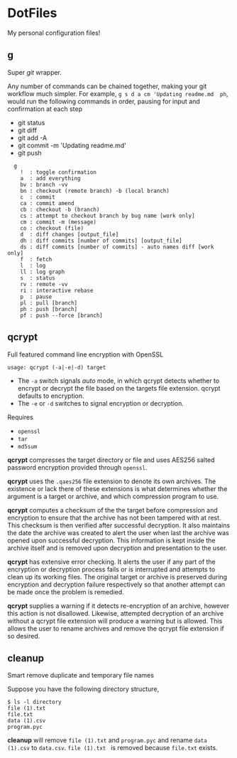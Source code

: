 # DotFiles
My personal configuration files!

## g
Super *git* wrapper.

Any number of commands can be chained together, making your git workflow much
simpler. For example, `g s d a cm 'Updating readme.md  ph`, would run the
following commands in order, pausing for input and confirmation at each step

- git status
- git diff 
- git add -A
- git commit -m 'Updating readme.md'
- git push

```
  g
    !  : toggle confirmation
    a  : add everything
    bv : branch -vv
    bn : checkout (remote branch) -b (local branch)
    c  : commit
    ca : commit amend
    cb : checkout -b (branch)
    cs : attempt to checkout branch by bug name [work only]
    cm : commit -m (message)
    co : checkout (file)
    d  : diff changes [output_file]
    dh : diff commits [number of commits] [output_file]
    ds : diff commits [number of commits] - auto names diff [work only]
    f  : fetch
    l  : log
    ll : log graph
    s  : status
    rv : remote -vv
    ri : interactive rebase
    p  : pause
    pl : pull [branch]
    ph : push [branch]
    pf : push --force [branch]
```


## qcrypt
Full featured command line encryption with OpenSSL

`usage: qcrypt (-a|-e|-d) target`
- The `-a` switch signals *auto* mode, in which qcrypt detects whether to
  encrypt or decrypt the file based on the targets file extension. qcrypt
  defaults to encryption.
- The `-e` or `-d` switches to signal encryption or decryption.

Requires
- `openssl`
- `tar`
- `md5sum`

**qcrypt** compresses the target directory or file and uses AES256 salted
password encryption provided through `openssl`.

**qcrypt** uses the `.qaes256` file extension to denote its own archives. The
existence or lack there of these extensions is what determines whether the
argument is a target or archive, and which compression program to use.

**qcrypt** computes a checksum of the the target before compression and
encryption to ensure that the archive has not been tampered with at rest. This
checksum is then verified after successful decryption. It also maintains the
date the archive was created to alert the user when last the archive was opened
upon successful decryption. This information is kept inside the archive itself
and is removed upon decryption and presentation to the user. 

**qcrypt** has extensive error checking. It alerts the user if any part of the
encryption or decryption process fails or is interrupted and attempts to clean
up its working files. The original target or archive is preserved during
encryption and decryption failure respectively so that another attempt can be
made once the problem is remedied.

**qcrypt** supplies a warning if it detects re-encryption of an archive,
however this action is not disallowed. Likewise, attempted decryption of an
archive without a qcrypt file extension will produce a warning but is allowed.
This allows the user to rename archives and remove the qcrypt file extension if
so desired. 


## cleanup
Smart remove duplicate and temporary file names

Suppose you have the following directory structure,
```
$ ls -l directory
file (1).txt
file.txt
data (1).csv
program.pyc
```
**cleanup** will remove `file (1).txt` and `program.pyc` and rename 
`data (1).csv` to `data.csv`. `file (1).txt ` is removed because `file.txt`
exists.
